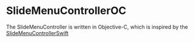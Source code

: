 # SlideMenuControllerOC
The SlideMenuController is written in Objective-C, which is inspired by the [SlideMenuControllerSwift](https://github.com/dekatotoro/SlideMenuControllerSwift)
